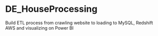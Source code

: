 # DE_HouseProcessing
Build ETL process from crawling website to loading to MySQL, Redshift AWS and visualizing on Power BI
